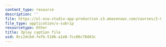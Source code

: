 ```yaml
---
content_type: resource
description: ''
file: https://ol-ocw-studio-app-production.s3.amazonaws.com/courses/2-003sc-engineering-dynamics-fall-2011/0cc2dcbdfefb510ba1e07cc06c70d43c_1xJJu5p3dD0.vtt
file_type: application/x-subrip
resourcetype: Other
title: 3play caption file
uid: 0cc2dcbd-fefb-510b-a1e0-7cc06c70d43c
---
```

